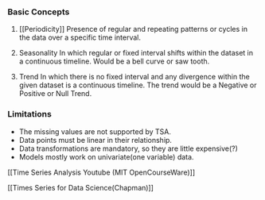 ### Basic Concepts

1. [[Periodicity]]
	Presence of regular and repeating patterns or cycles in the data over a specific time interval.
	
2. Seasonality
   In which regular or fixed interval shifts within the dataset in a continuous timeline. Would be a bell curve or saw tooth.
   
1. Trend
   In which there is no fixed interval and any divergence within the given dataset is a continuous timeline. The trend would be a Negative or Positive or Null Trend.

### Limitations
- The missing values are not supported by TSA.
- Data points must be linear in their relationship.
- Data transformations are mandatory, so they are little expensive(?)
- Models mostly work on univariate(one variable) data.



[[Time Series Analysis Youtube (MIT OpenCourseWare)]]
		 

[[Times Series for Data Science(Chapman)]]